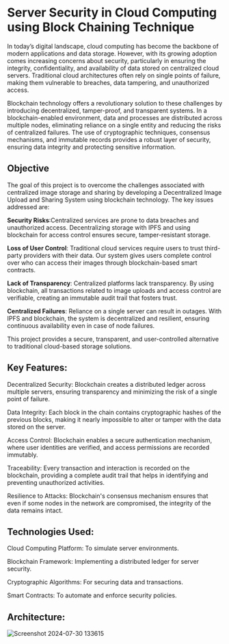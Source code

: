 # Server Security in Cloud Computing using Block Chaining Technique 
In today’s digital landscape, cloud computing has become the backbone of modern applications and data storage. However, with its growing adoption comes increasing concerns about security, particularly in ensuring the integrity, confidentiality, and availability of data stored on centralized cloud servers. Traditional cloud architectures often rely on single points of failure, making them vulnerable to breaches, data tampering, and unauthorized access.

Blockchain technology offers a revolutionary solution to these challenges by introducing decentralized, tamper-proof, and transparent systems. In a blockchain-enabled environment, data and processes are distributed across multiple nodes, eliminating reliance on a single entity and reducing the risks of centralized failures. The use of cryptographic techniques, consensus mechanisms, and immutable records provides a robust layer of security, ensuring data integrity and protecting sensitive information.

## Objective
The goal of this project is to overcome the challenges associated with centralized image storage and sharing by developing a Decentralized Image Upload and Sharing System using blockchain technology. The key issues addressed are:

**Security Risks**:Centralized services are prone to data breaches and unauthorized access. Decentralizing storage with IPFS and using blockchain for access control ensures secure, tamper-resistant storage.

**Loss of User Control**: Traditional cloud services require users to trust third-party providers with their data. Our system gives users complete control over who can access their images through blockchain-based smart contracts.

**Lack of Transparency**: Centralized platforms lack transparency. By using blockchain, all transactions related to image uploads and access control are verifiable, creating an immutable audit trail that fosters trust.

**Centralized Failures**: Reliance on a single server can result in outages. With IPFS and blockchain, the system is decentralized and resilient, ensuring continuous availability even in case of node failures.

This project provides a secure, transparent, and user-controlled alternative to traditional cloud-based storage solutions.

## Key Features:
Decentralized Security: Blockchain creates a distributed ledger across multiple servers, ensuring transparency and minimizing the risk of a single point of failure.

Data Integrity: Each block in the chain contains cryptographic hashes of the previous blocks, making it nearly impossible to alter or tamper with the data stored on the server.

Access Control: Blockchain enables a secure authentication mechanism, where user identities are verified, and access permissions are recorded immutably.

Traceability: Every transaction and interaction is recorded on the blockchain, providing a complete audit trail that helps in identifying and preventing unauthorized activities.

Resilience to Attacks: Blockchain's consensus mechanism ensures that even if some nodes in the network are compromised, the integrity of the data remains intact.


## Technologies Used:
Cloud Computing Platform: To simulate server environments.

Blockchain Framework: Implementing a distributed ledger for server security.

Cryptographic Algorithms: For securing data and transactions.

Smart Contracts: To automate and enforce security policies.

## Architecture:

![Screenshot 2024-07-30 133615](https://github.com/user-attachments/assets/38e60f65-95cd-4740-afb9-85798f28b36d)

